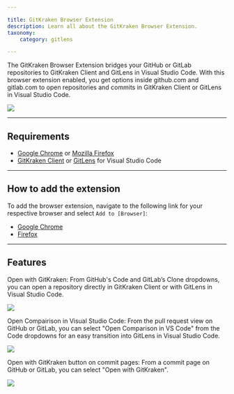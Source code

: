 ```yaml
---

title: GitKraken Browser Extension
description: Learn all about the GitKraken Browser Extension.
taxonomy:
    category: gitlens

---
```


The GitKraken Browser Extension bridges your GitHub or GitLab repositories to GitKraken Client and GitLens in Visual Studio Code. With this browser extension enabled, you get options inside github.com and gitlab.com to open repositories and commits in GitKraken Client or GitLens in Visual Studio Code.

<img src='/wp-content/uploads/gl-be-open-repo.gif' class='img-bordered img-responsive center'>

***
## Requirements

* [Google Chrome](https://www.google.com/chrome/) or [Mozilla Firefox](https://www.mozilla.org/en-US/firefox/new/)
* [GitKraken Client](https://www.gitkraken.com/git-client/try-free) or [GitLens](https://www.gitkraken.com/gitlens/try-free) for Visual Studio Code

***

## How to add the extension

To add the browser extension, navigate to the following link for your respective browser and select `Add to [Browser]`:
* [Google Chrome](TODO)
* [Firefox](TODO)

***

## Features

Open with GitKraken: From GitHub's Code and GitLab’s Clone dropdowns, you can open a repository directly in GitKraken Client or with GitLens in Visual Studio Code.

<img src="/wp-content/uploads/be-clone.png" class="img-bordered img-responsive center">

Open Compairison in Visual Studio Code: From the pull request view on GitHub or GitLab, you can select "Open Comparison in VS Code" from the Code dropdowns for an easy transition into GitLens in Visual Studio Code.

<img src="/wp-content/uploads/be-pull-request.png" class="img-bordered img-responsive center">

Open with GitKraken button on commit pages: From a commit page on GitHub or GitLab, you can select "Open with GitKraken".

<img src="/wp-content/uploads/be-commit.png" class="img-bordered img-responsive center">
